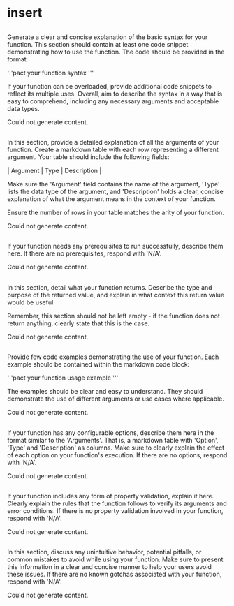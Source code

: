 # insert

## 
Generate a clear and concise explanation of the basic syntax for your function. This section should contain at least one code snippet demonstrating how to use the function. The code should be provided in the format: 

'''pact
your function syntax
'''

If your function can be overloaded, provide additional code snippets to reflect its multiple uses. Overall, aim to describe the syntax in a way that is easy to comprehend, including any necessary arguments and acceptable data types.


Could not generate content.
## 
In this section, provide a detailed explanation of all the arguments of your function. Create a markdown table with each row representing a different argument. Your table should include the following fields:

| Argument | Type | Description |

Make sure the 'Argument' field contains the name of the argument, 'Type' lists the data type of the argument, and 'Description' holds a clear, concise explanation of what the argument means in the context of your function. 

Ensure the number of rows in your table matches the arity of your function. 


Could not generate content.
## 
If your function needs any prerequisites to run successfully, describe them here. If there are no prerequisites, respond with 'N/A'.


Could not generate content.
## 
In this section, detail what your function returns. Describe the type and purpose of the returned value, and explain in what context this return value would be useful. 

Remember, this section should not be left empty - if the function does not return anything, clearly state that this is the case.


Could not generate content.
## 
Provide few code examples demonstrating the use of your function. Each example should be contained within the markdown code block: 

'''pact
your function usage example
'''

The examples should be clear and easy to understand. They should demonstrate the use of different arguments or use cases where applicable.


Could not generate content.
## 
If your function has any configurable options, describe them here in the format similar to the 'Arguments'. That is, a markdown table with 'Option', 'Type' and 'Description' as columns. Make sure to clearly explain the effect of each option on your function's execution. If there are no options, respond with 'N/A'.


Could not generate content.
## 
If your function includes any form of property validation, explain it here. Clearly explain the rules that the function follows to verify its arguments and error conditions. If there is no property validation involved in your function, respond with 'N/A'.


Could not generate content.
## 
In this section, discuss any unintuitive behavior, potential pitfalls, or common mistakes to avoid while using your function. Make sure to present this information in a clear and concise manner to help your users avoid these issues. If there are no known gotchas associated with your function, respond with 'N/A'.


Could not generate content.
